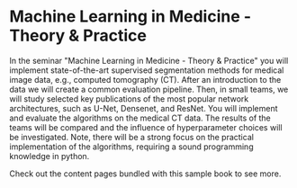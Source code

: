 # Machine Learning in Medicine - Theory & Practice

In the seminar "Machine Learning in Medicine - Theory & Practice" you will implement state-of-the-art supervised segmentation methods for medical image data, e.g., computed tomography (CT). After an introduction to the data we will create a common evaluation pipeline. Then, in small teams, we will study selected key publications of the most popular network architectures, such as U-Net, Densenet, and ResNet. You will implement and evaluate the algorithms on the medical CT data. The results of the teams will be compared and the influence of hyperparameter choices will be investigated. Note, there will be a strong focus on the practical implementation of the algorithms, requiring a sound programming knowledge in python.

Check out the content pages bundled with this sample book to see more.

```{tableofcontents}
``` 
